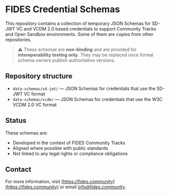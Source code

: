 # FIDES Credential Schemas

This repository contains a collection of temporary JSON Schemas for SD-JWT VC and VCDM 2.0 based credentials to support Community Tracks and Open Sandbox environments.
Some of them are copies from other repositories.

> ⚠️ These schemas are **non-binding** and are provided for **interoperability testing only**. They may be replaced once formal schema owners publish authoritative versions.

## Repository structure

- `data-schemas/sd-jwt/` — JSON Schemas for credentials that use the SD-JWT VC format
- `data-schemas/vcdm/` — JSON Schemas for credentials that use the W3C VCDM 2.0 VC format

## Status

These schemas are:
- Developed in the context of FIDES Community Tracks
- Aligned where possible with public standards
- Not linked to any legal rights or compliance obligations

## Contact

For more information, visit [https://fides.community](https://fides.community) or email info@fides.community.
